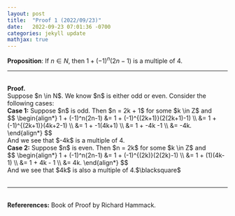 ```yaml
---
layout: post
title:  "Proof 1 (2022/09/23)"
date:   2022-09-23 07:01:36 -0700
categories: jekyll update
mathjax: true
---
```

<b>Proposition</b>: If $n \in N,$ then $1 + (-1)^n(2n-1)$ is a multiple of $4$.
<br>
<hr>
<br>
<b>Proof.</b><br>
Suppose $n \in N$. We know $n$ is either odd or even. Consider the following cases:<br>
<b>Case 1:</b> Suppose $n$ is odd. Then $n = 2k + 1$ for some $k \in Z$ and
<div center>
$$
\begin{align*}
1 + (-1)^n(2n-1) &= 1 + (-1)^{(2k+1)}(2(2k+1)-1) \\
&= 1 + (-1)^{(2k+1)}(4k+2-1) \\
&= 1 + -1(4k+1) \\
&= 1 + -4k -1 \\
&= -4k.
\end{align*}
$$
</div>
And we see that $-4k$ is a multiple of 4.
<br>
<b>Case 2:</b> Suppose $n$ is even. Then $n = 2k$ for some $k \in Z$ and
<div center>
$$
\begin{align*}
1 + (-1)^n(2n-1) &= 1 + (-1)^{(2k)}(2(2k)-1) \\
&= 1 + (1)(4k-1) \\
&= 1 + 4k - 1 \\
&= 4k.
\end{align*}
$$
</div>
And we see that $4k$ is also a multiple of 4.$\blacksquare$
<br>
<br>
<hr>
<br>
<b>Refererences:</b>
Book of Proof by Richard Hammack.




